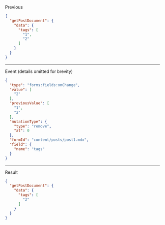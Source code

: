 Previous
```json
{
  "getPostDocument": {
    "data": {
      "tags": [
        "1",
        "2"
      ]
    }
  }
}
```
---

Event (details omitted for brevity)
```json
{
  "type": "forms:fields:onChange",
  "value": [
    "2"
  ],
  "previousValue": [
    "1",
    "2"
  ],
  "mutationType": {
    "type": "remove",
    "at": 0
  },
  "formId": "content/posts/post1.mdx",
  "field": {
    "name": "tags"
  }
}
```
---

Result
```json
{
  "getPostDocument": {
    "data": {
      "tags": [
        "2"
      ]
    }
  }
}
```